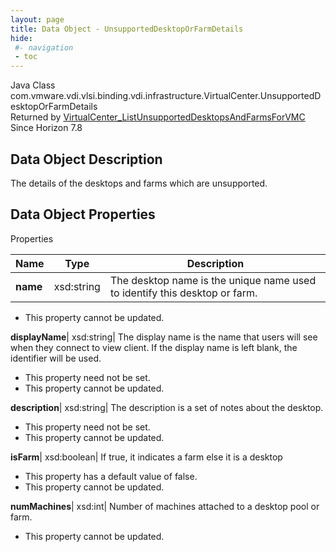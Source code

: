 ```yaml
---
layout: page
title: Data Object - UnsupportedDesktopOrFarmDetails
hide:
 #- navigation
 - toc
---
```






Java Class
    com.vmware.vdi.vlsi.binding.vdi.infrastructure.VirtualCenter.UnsupportedDesktopOrFarmDetails  
Returned by
     [VirtualCenter_ListUnsupportedDesktopsAndFarmsForVMC](vdi.infrastructure.VirtualCenter.md#listUnsupportedDesktopsAndFarmsForVMC)  
Since 
    Horizon 7.8

## Data Object Description 

The details of the desktops and farms which are unsupported. 

## Data Object Properties

Properties

Name |  Type |  Description   
---|---|---  
**name**|  xsd:string|  The desktop name is the unique name used to identify this desktop or farm.   


* This property cannot be updated.

  
**displayName**|  xsd:string|  The display name is the name that users will see when they connect to view client. If the display name is left blank, the identifier will be used.   


* This property need not be set.
* This property cannot be updated.

  
**description**|  xsd:string|  The description is a set of notes about the desktop.   


* This property need not be set.
* This property cannot be updated.

  
**isFarm**|  xsd:boolean|  If true, it indicates a farm else it is a desktop   


  * This property has a default value of false.
* This property cannot be updated.

  
**numMachines**|  xsd:int|  Number of machines attached to a desktop pool or farm.   


* This property cannot be updated.

  
  
  

  
  

